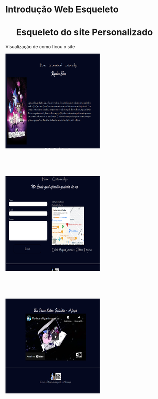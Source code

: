 # Introdução Web Esqueleto 
<h1 align="center">Esqueleto do site Personalizado </h1>
<p>Visualização de como ficou o site<p>
            <div>
            <img width="300px"  height="300px" src="assest/img/tela1.1.png">
             </div>
             <br><br><br><br><br>
              <div>
            <img width="300px"  height="300px" src="assest/img/tela1.2.png" >
             </div>
             <br><br><br><br><br>
             <div>
            <img width="300px"  height="300px" src="assest/img/tela1.3.png">
          </div>

     
